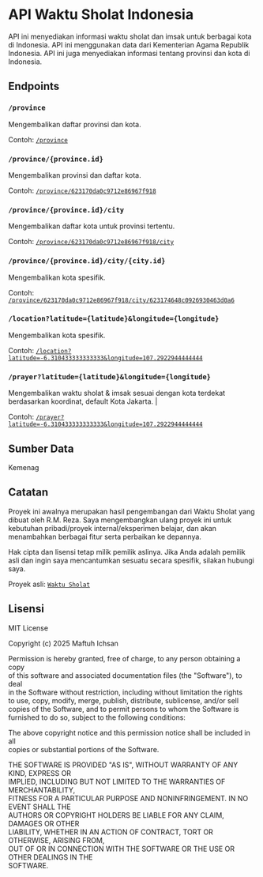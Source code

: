 # API Waktu Sholat Indonesia

API ini menyediakan informasi waktu sholat dan imsak untuk berbagai kota di Indonesia. API ini menggunakan data dari Kementerian Agama Republik Indonesia.
API ini juga menyediakan informasi tentang provinsi dan kota di Indonesia.

## Endpoints

### `/province`

Mengembalikan daftar provinsi dan kota.

Contoh: [`/province`](http://waktu-sholat.vercel.app/province)

### `/province/{province.id}`

Mengembalikan provinsi dan daftar kota.

Contoh: [`/province/623170da0c9712e86967f918`](http://waktu-sholat.vercel.app/province/623170da0c9712e86967f918)

### `/province/{province.id}/city`

Mengembalikan daftar kota untuk provinsi tertentu.

Contoh: [`/province/623170da0c9712e86967f918/city`](http://waktu-sholat.vercel.app/province/623170da0c9712e86967f918/city)

### `/province/{province.id}/city/{city.id}`

Mengembalikan kota spesifik.

Contoh: [`/province/623170da0c9712e86967f918/city/623174648c0926930463d0a6`](http://waktu-sholat.vercel.app/province/623170da0c9712e86967f918/city/623174648c0926930463d0a6)

### `/location?latitude={latitude}&longitude={longitude}`

Mengembalikan kota spesifik.

Contoh: [`/location?latitude=-6.310433333333333&longitude=107.2922944444444`](http://waktu-sholat.vercel.app/location?latitude=-6.310433333333333&longitude=107.2922944444444)

### `/prayer?latitude={latitude}&longitude={longitude}`

Mengembalikan waktu sholat & imsak sesuai dengan kota terdekat berdasarkan koordinat, default Kota Jakarta. |

Contoh: [`/prayer?latitude=-6.310433333333333&longitude=107.2922944444444`](http://waktu-sholat.vercel.app/prayer?latitude=-6.310433333333333&longitude=107.2922944444444)

## Sumber Data

Kemenag

## Catatan

Proyek ini awalnya merupakan hasil pengembangan dari Waktu Sholat yang dibuat oleh R.M. Reza. Saya mengembangkan ulang proyek ini untuk kebutuhan pribadi/proyek internal/eksperimen belajar, dan akan menambahkan berbagai fitur serta perbaikan ke depannya.

Hak cipta dan lisensi tetap milik pemilik aslinya. Jika Anda adalah pemilik asli dan ingin saya mencantumkan sesuatu secara spesifik, silakan hubungi saya.

Proyek asli: [`Waktu Sholat`](https://github.com/renomureza/waktu-sholat.git)

## Lisensi

MIT License

Copyright (c) 2025 Maftuh Ichsan

Permission is hereby granted, free of charge, to any person obtaining a copy  
of this software and associated documentation files (the "Software"), to deal  
in the Software without restriction, including without limitation the rights  
to use, copy, modify, merge, publish, distribute, sublicense, and/or sell  
copies of the Software, and to permit persons to whom the Software is  
furnished to do so, subject to the following conditions:

The above copyright notice and this permission notice shall be included in all  
copies or substantial portions of the Software.

THE SOFTWARE IS PROVIDED "AS IS", WITHOUT WARRANTY OF ANY KIND, EXPRESS OR  
IMPLIED, INCLUDING BUT NOT LIMITED TO THE WARRANTIES OF MERCHANTABILITY,  
FITNESS FOR A PARTICULAR PURPOSE AND NONINFRINGEMENT. IN NO EVENT SHALL THE  
AUTHORS OR COPYRIGHT HOLDERS BE LIABLE FOR ANY CLAIM, DAMAGES OR OTHER  
LIABILITY, WHETHER IN AN ACTION OF CONTRACT, TORT OR OTHERWISE, ARISING FROM,  
OUT OF OR IN CONNECTION WITH THE SOFTWARE OR THE USE OR OTHER DEALINGS IN THE  
SOFTWARE.